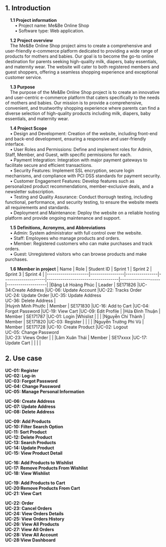 ## **1. Introduction**

&nbsp;&nbsp;&nbsp;&nbsp;**1.1 Project information**<br>
&nbsp;&nbsp;&nbsp;&nbsp;&nbsp;&nbsp;&nbsp;&nbsp;•	Project name: Me&Be Online Shop<br>
&nbsp;&nbsp;&nbsp;&nbsp;&nbsp;&nbsp;&nbsp;&nbsp;•	Software type: Web application.

&nbsp;&nbsp;&nbsp;&nbsp;**1.2 Project overview**<br>
&nbsp;&nbsp;&nbsp;&nbsp;The Me&Be Online Shop project aims to create a comprehensive and user-friendly e-commerce platform dedicated to providing a wide range of products for mothers and babies. Our goal is to become the go-to online destination for parents seeking high-quality milk, diapers, baby essentials, and maternity wear. The website will cater to both registered members and guest shoppers, offering a seamless shopping experience and exceptional customer service.

&nbsp;&nbsp;&nbsp;&nbsp;**1.3 Purpose**<br>
&nbsp;&nbsp;&nbsp;&nbsp;The purpose of the Me&Be Online Shop project is to create an innovative and user-centric e-commerce platform that caters specifically to the needs of mothers and babies. Our mission is to provide a comprehensive, convenient, and trustworthy shopping experience where parents can find a diverse selection of high-quality products including milk, diapers, baby essentials, and maternity wear.

&nbsp;&nbsp;&nbsp;&nbsp;**1.4 Project Scope**<br>
&nbsp;&nbsp;&nbsp;&nbsp;• Design and Development: Creation of the website, including front-end and back-end development, ensuring a responsive and user-friendly interface.<br>
&nbsp;&nbsp;&nbsp;&nbsp;• User Roles and Permissions: Define and implement roles for Admin, Staff, Member, and Guest, with specific permissions for each.<br>
&nbsp;&nbsp;&nbsp;&nbsp;• Payment Integration: Integration with major payment gateways to facilitate secure and efficient transactions.<br>
&nbsp;&nbsp;&nbsp;&nbsp;• Security Features: Implement SSL encryption, secure login mechanisms, and compliance with PCI DSS standards for payment security.<br>
&nbsp;&nbsp;&nbsp;&nbsp;• Customer Engagement Features: Develop features such as personalized product recommendations, member-exclusive deals, and a newsletter subscription.<br>
&nbsp;&nbsp;&nbsp;&nbsp;• Testing and Quality Assurance: Conduct thorough testing, including functional, performance, and security testing, to ensure the website meets all requirements and standards.<br>
&nbsp;&nbsp;&nbsp;&nbsp;• Deployment and Maintenance: Deploy the website on a reliable hosting platform and provide ongoing maintenance and support.

&nbsp;&nbsp;&nbsp;&nbsp;**1.5 Definitions, Acronyms, and Abbreviations**<br>
&nbsp;&nbsp;&nbsp;&nbsp;• Admin: System administrator with full control over the website.<br>
&nbsp;&nbsp;&nbsp;&nbsp;• Staff: Employees who manage products and orders.<br>
&nbsp;&nbsp;&nbsp;&nbsp;• Member: Registered customers who can make purchases and track orders.<br>
&nbsp;&nbsp;&nbsp;&nbsp;• Guest: Unregistered visitors who can browse products and make purchases.

&nbsp;&nbsp;&nbsp;&nbsp;**1.6 Member in project**
   |        Name         |       Role      |   Student ID   |      Sprint 1       |               Sprint 2             |      Sprint 3      |      Sprint 4      |
   |---------------------|-----------------|----------------|---------------------|------------------------------------|--------------------|--------------------|
   |Đặng Lê Hoàng Phúc   |      Leader     |    SE171826    |UC-34:Create Address |UC-06: Update Account |UC-22: Tracks Order<br> UC-24: Update Order |UC-35: Update Address<br> UC-36: Delete Address |                       
   |Huỳnh Minh Phước     |      Member     |    SE171830    |UC-16: Add to Cart   |UC-04: Forgot Password |UC-19: View Cart |UC-09: Edit Profile |
   |Hứa Đình Thuận       |      Member     |    SE171787    |UC-01: Login        |Whislist                                    |                    |                    |
   |Nguyễn Chí Thành     |      Member     |    SE171820    |UC-03: Register     |                                    |                    |                    |
   |Nguyễn Trường Phi Vũ |      Member     |    SE171728    |UC-10: Create Product |UC-02: Logout<br> UC-05: Change Password<br> |UC-23: Views Order |                    |
   |Lâm Xuân Thái        |      Member     |    SE17xxxx    |UC-17: Update Cart   |                                    |                    |                    |
   
## **2. Use case**

**UC-01: Register**<br>
**UC-02: Log-in**<br>
**UC-03: Forgot Password**<br>
**UC-04: Change Password**<br>
**UC-05: Manage Personal Information**<br>

**UC-06: Create Address**<br>
**UC-07: Update Address**<br>
**UC-08: Delete Address**<br>

**UC-09: Add Products**<br>
**UC-10: Filter Search Option**<br>
**UC-11: Sort Product**<br>
**UC-12: Delete Product**<br>
**UC-13: Search Products**<br>
**UC-14:	Update Product**<br>
**UC-15:	View Product Detail**<br>

**UC-16:	Add Products to Wishlist**<br>
**UC-17: Remove Products From Wishlist**<br>
**UC-18:	View Wishlist**<br>

**UC-19:	Add Products to Cart**<br>
**UC-20:Remove Products From Cart**<br>
**UC-21: View Cart**<br>

**UC-22: Order**<br>
**UC-23: Cancel Orders**<br>
**UC-24: View Orders Details**<br>
**UC-25: View Orders History**<br>
**UC-26: View All Products**<br>
**UC-27: View All Orders**<br>
**UC-28: View All Account**<br>
**UC-28:View Dashboard**<br>
  


